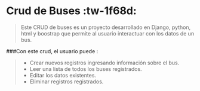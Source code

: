 # Crud de Buses       :tw-1f68d: 

>Este CRUD de buses es un proyecto desarrollado en Django, python, html y boostrap que permite al usuario interactuar con los datos de un bus.

###Con este crud, el usuario puede :

> - Crear nuevos registros ingresando información sobre el bus.
> -  Leer una lista de todos los buses registrados.
> -  Editar los datos existentes.
> -  Eliminar registros registrados.